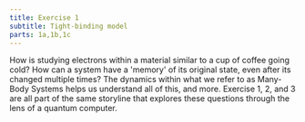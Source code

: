 ```yaml
---
title: Exercise 1
subtitle: Tight-binding model
parts: 1a,1b,1c
---
```


How is studying electrons within a material similar to a cup of coffee going cold? How can a system have a 'memory' of its original state, even after its changed multiple times? The dynamics within what we refer to as Many-Body Systems helps us understand all of this, and more. Exercise 1, 2, and 3 are all part of the same storyline that explores these questions through the lens of a quantum computer.
